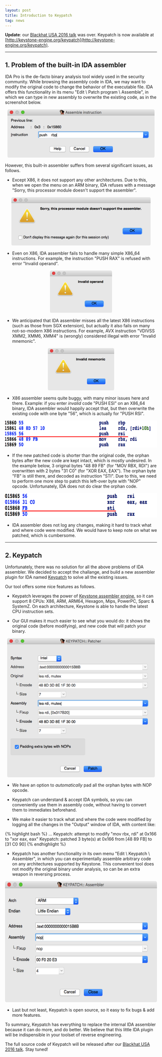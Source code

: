 ```yaml
---
layout: post
title: Introduction to Keypatch
tag: news
---
```


**Update**: our [Blackhat USA 2016 talk](https://www.blackhat.com/us-16/briefings.html#keystone-engine-next-generation-assembler-framework) was over. Keypatch is now available at [http://keystone-engine.org/keypatch](http://keystone-engine.org/keypatch).

---

## 1. Problem of the built-in IDA assembler

IDA Pro is the de-facto binary analysis tool widely used in the security community. While browsing the assembly code in IDA, we may want to modify the original code to change the behavior of the executable file. IDA offers this functionality in its menu "Edit \ Patch program \ Assemble", in which we can type in new assembly to overwrite the existing code, as in the screenshot below.

<p align="center">
<img src="/keypatch/IDA_asm_box.png" height="160" />
</p>

However, this built-in assembler suffers from several significant issues, as follows.

- Except X86, it does not support any other architectures. Due to this, when we open the menu on an ARM binary, IDA refuses with a message "Sorry, this processor module doesn't support the assembler".

<p align="center">
<img src="/keypatch/IDA_asm_unsupport.png" height="160" />
</p>

- Even on X86, IDA assembler fails to handle many simple X86_64 instructions. For example, the instruction "PUSH RAX" is refused with error "Invalid operand".

<p align="center">
<img src="/keypatch/IDA_asm_invalid.png" height="140" />
</p>

- We anticipated that IDA assembler misses all the latest X86 instructions (such as those from SGX extension), but actually it also fails on many not-so-modern X86 instructions. For example, AVX instruction "VDIVSS XMM2, XMM6, XMM4" is (wrongly) considered illegal with error "Invalid mnemonic".

<p align="center">
<img src="/keypatch/IDA_asm_mnem.png" height="140" />
</p>

- X86 assembler seems quite buggy, with many minor issues here and there. Example: if you enter *invalid* code "PUSH ESI" on an X86_64 binary, IDA assembler would happily accept that, but then overwrite the existing code with one byte "56", which is actually for "PUSH RSI".

<p align="center">
<img src="/keypatch/IDA_asm_32.png" height="90" />
</p>

- If the new patched code is shorter than the original code, the orphan bytes after the new code are kept intact, which is mostly undesired. In the example below, 3 original bytes "48 89 FB" (for "MOV RBX, RDI") are overwritten with 2 bytes "31 C0" (for "XOR EAX, EAX"). The orphan byte "FB" is still there, and decoded as instruction "STI". Due to this, we need to perform one more step to patch this left-over byte with "NOP" opcode. Unfortunately, IDA does not do clear the orphan code.

<p align="center">
<img src="/keypatch/IDA_asm_nop.png" height="80" />
</p>

- IDA assembler does not log any changes, making it hard to track what and where code were modified. We would have to keep note on what we patched, which is cumbersome.

---

## 2. Keypatch

Unfortunately, there was no solution for all the above problems of IDA assembler. We decided to accept the challange, and build a new assembler plugin for IDA named [Keypatch](/keypatch) to solve all the existing issues.

Our tool offers some nice features as follows.

- Keypatch leverages the power of [Keystone assembler engine](http://keystone-engine.org), so it can support 8 CPUs: X86, ARM, ARM64, Hexagon, Mips, PowerPC, Sparc & SystemZ. On each architecture, Keystone is able to handle the latest CPU instruction sets.

- Our GUI makes it much easier to see what you would do: it shows the original code (before modifying), and new code that will patch your binary.

<p align="center">
<img src="/keypatch/keypatch_patcher.png" height="460" />
</p>

- We have an option to *automatically* pad all the orphan bytes with NOP opcode.

- Keypatch can understand & accept IDA symbols, so you can conveniently use them in assembly code, without having to convert them to immediates beforehand.

- We make it easier to track what and where the code were modified by logging all the changes in the "Output" window of IDA, with content like:

{% highlight bash %}
...
Keypatch: attempt to modify "mov rbx, rdi" at 0x166 to "xor eax, eax"
Keypatch: patched 3 byte(s) at 0x166 from [48 89 FB] to [31 C0 90]
{% endhighlight %}

- Keypatch has another functionality in its own menu "Edit \ Keypatch \ Assembler", in which you can experimentally assemble arbitrary code on any architectures supported by Keystone. This convenient tool does not modify the original binary under analysis, so can be an extra weapon in reversing process.

<p align="center">
<img src="/keypatch/keypatch_assembler.png" height="400" />
</p>

- Last but not least, Keypatch is open source, so it easy to fix bugs & add more features.

To summary, Keypatch has everything to replace the internal IDA assembler because it can do more, and do better. We believe that this little IDA plugin will be indispensible in your toolset of reverse engineering.

The full source code of Keypatch will be released after our [Blackhat USA 2016 talk](https://www.blackhat.com/us-16/briefings.html#keystone-engine-next-generation-assembler-framework). Stay tuned!
